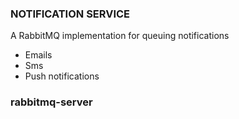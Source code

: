 ### NOTIFICATION SERVICE

A RabbitMQ implementation for queuing notifications

- Emails
- Sms
- Push notifications



### rabbitmq-server